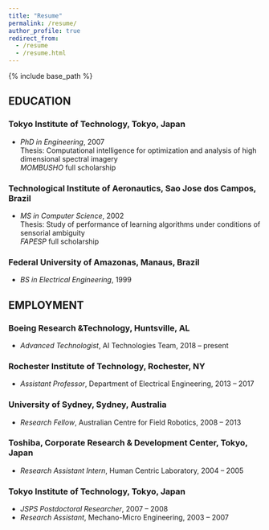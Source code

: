 ```yaml
---
title: "Resume"
permalink: /resume/
author_profile: true
redirect_from:
  - /resume
  - /resume.html
---
```


{% include base_path %}

## EDUCATION

### Tokyo Institute of Technology, Tokyo, Japan
* *PhD in Engineering*, 2007  
Thesis: Computational intelligence for optimization and analysis of high dimensional spectral imagery  
*MOMBUSHO* full scholarship

### Technological Institute of Aeronautics, Sao Jose dos Campos, Brazil
* *MS in Computer Science*, 2002  
Thesis: Study of performance of learning algorithms under conditions of sensorial ambiguity  
*FAPESP* full scholarship

### Federal University of Amazonas, Manaus, Brazil
* *BS in Electrical Engineering*, 1999

## EMPLOYMENT

### Boeing Research &Technology, Huntsville, AL
* *Advanced Technologist*, AI Technologies Team, 2018 – present

### Rochester Institute of Technology, Rochester, NY
* *Assistant Professor*, Department of Electrical Engineering, 2013 – 2017

### University of Sydney, Sydney, Australia
* *Research Fellow*, Australian Centre for Field Robotics, 2008 – 2013

### Toshiba, Corporate Research & Development Center, Tokyo, Japan
* *Research Assistant Intern*, Human Centric Laboratory, 2004 – 2005

### Tokyo Institute of Technology, Tokyo, Japan
* *JSPS Postdoctoral Researcher*, 2007 – 2008
* *Research Assistant*, Mechano-Micro Engineering, 2003 – 2007